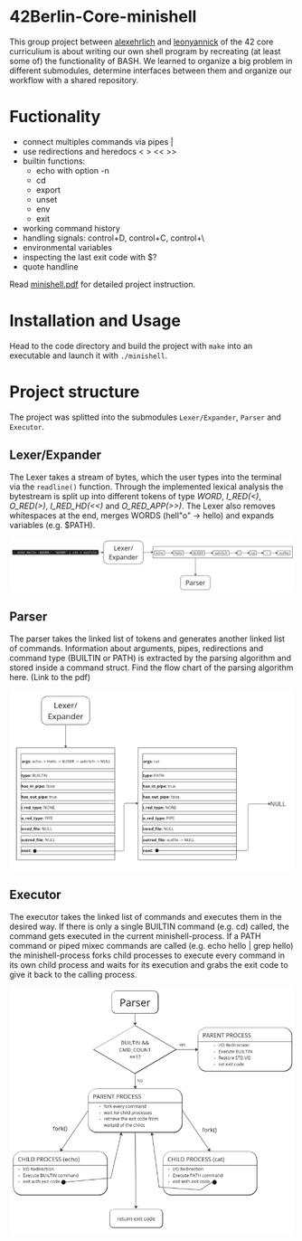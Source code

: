 # 42Berlin-Core-minishell

This group project between [alexehrlich](https://github.com/alexehrlich) and [leonyannick](https://github.com/leonyannick) of the 42 core curriculium is about writing our own shell program by recreating (at least some of) the functionality of BASH.
We learned to organize a big problem in different submodules, determine interfaces between them and organize our workflow with a shared repository.

# Fuctionality

* connect multiples commands via pipes |
* use redirections and heredocs < > << >>
* builtin functions:
   * echo with option -n
   * cd
   * export
   * unset
   * env
   * exit
* working command history
* handling signals: control+D, control+C, control+\
* environmental variables
* inspecting the last exit code with $?
* quote handline

Read [minishell.pdf](https://github.com/alexehrlich/42Berlin-Core-minishell/blob/main/resources/en.subject.pdf) for detailed project instruction. 

# Installation and Usage

Head to the code directory and build the project with `make` into an executable and launch it with `./minishell`.

# Project structure

The project was splitted into the submodules `Lexer/Expander`, `Parser` and `Executor`.

## Lexer/Expander

The Lexer takes a stream of bytes, which the user types into the terminal via the `readline()` function.
Through the implemented lexical analysis the bytestream is split up into different tokens of type _WORD_, 
_I_RED(<)_, _O_RED(>)_, _I_RED_HD(<<)_ and _O_RED_APP(>>)_.
The Lexer also removes whitespaces at the end, merges WORDS (hell"o" -> hello) and expands variables (e.g. $PATH).

![Workflow Lexer/Expander](https://github.com/alexehrlich/42Berlin-Core-minishell/blob/main/resources/Images/LEXER.png)

## Parser

The parser takes the linked list of tokens and generates another linked list of commands. Information about arguments, pipes, redirections and command type (BUILTIN or PATH) is extracted by the parsing algorithm and stored inside a command struct.
Find the flow chart of the parsing algorithm here. (Link to the pdf)

![Workflow of Parser](https://github.com/alexehrlich/42Berlin-Core-minishell/blob/main/resources/Images/PARSER.png)

## Executor

The executor takes the linked list of commands and executes them in the desired way. If there is only a single BUILTIN command (e.g. cd) called, the command gets executed in the current minishell-process. If a PATH command or piped mixec commands are called (e.g. echo  hello | grep hello) the minishell-process forks child processes to execute every command in its own child process and waits for its execution and grabs the exit code to give it back to the calling process.

![Workflow of Executor](https://github.com/alexehrlich/42Berlin-Core-minishell/blob/main/resources/Images/EXECUTOR.png)












